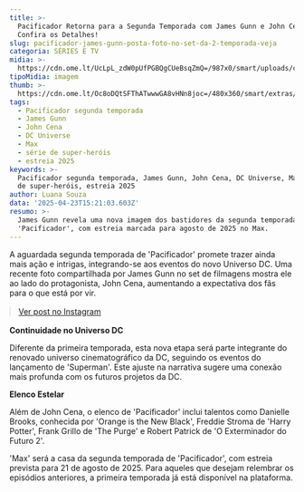 ```yaml
---
title: >-
  Pacificador Retorna para a Segunda Temporada com James Gunn e John Cena:
  Confira os Detalhes!
slug: pacificador-james-gunn-posta-foto-no-set-da-2-temporada-veja
categoria: SÉRIES E TV
midia: >-
  https://cdn.ome.lt/UcLpL_zdW0pUfPGBQgCUeBsqZmQ=/987x0/smart/uploads/conteudo/fotos/OMELETE_CAPA_-_2025-04-23T120919.015.png
tipoMidia: imagem
thumb: >-
  https://cdn.ome.lt/Oc8oDQtSFThATwwwGA8vHNn8joc=/480x360/smart/extras/conteudos/omelete_THUMB_-_2025-04-23T120909.017.png
tags:
  - Pacificador segunda temporada
  - James Gunn
  - John Cena
  - DC Universe
  - Max
  - série de super-heróis
  - estreia 2025
keywords: >-
  Pacificador segunda temporada, James Gunn, John Cena, DC Universe, Max, série
  de super-heróis, estreia 2025
author: Luana Souza
data: '2025-04-23T15:21:03.603Z'
resumo: >-
  James Gunn revela uma nova imagem dos bastidores da segunda temporada de
  'Pacificador', com estreia marcada para agosto de 2025 no Max.
---
```


A aguardada segunda temporada de 'Pacificador' promete trazer ainda mais ação e intrigas, integrando-se aos eventos do novo Universo DC. Uma recente foto compartilhada por James Gunn no set de filmagens mostra ele ao lado do protagonista, John Cena, aumentando a expectativa dos fãs para o que está por vir.

<blockquote class="instagram-media" data-instgrm-permalink="https://www.instagram.com/p/DIyw6IIMMiL/" data-instgrm-version="14" style="width:100%; max-width:540px; margin:1rem auto;"><a href="https://www.instagram.com/p/DIyw6IIMMiL/">Ver post no Instagram</a></blockquote>

**Continuidade no Universo DC**

Diferente da primeira temporada, esta nova etapa será parte integrante do renovado universo cinematográfico da DC, seguindo os eventos do lançamento de 'Superman'. Este ajuste na narrativa sugere uma conexão mais profunda com os futuros projetos da DC.

**Elenco Estelar**

Além de John Cena, o elenco de 'Pacificador' inclui talentos como Danielle Brooks, conhecida por 'Orange is the New Black', Freddie Stroma de 'Harry Potter', Frank Grillo de 'The Purge' e Robert Patrick de 'O Exterminador do Futuro 2'.

'Max' será a casa da segunda temporada de 'Pacificador', com estreia prevista para 21 de agosto de 2025. Para aqueles que desejam relembrar os episódios anteriores, a primeira temporada já está disponível na plataforma.
